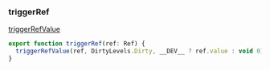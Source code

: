 ### triggerRef
[triggerRefValue](./track.md#triggerrefvalue)
```ts
export function triggerRef(ref: Ref) {
  triggerRefValue(ref, DirtyLevels.Dirty, __DEV__ ? ref.value : void 0)
}